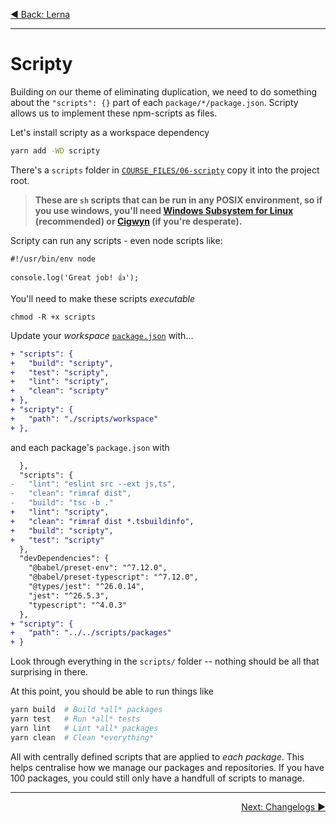 <p align='left'>
 <a href="./05-lerna.md">◀ Back: Lerna</a>
</p>

---

# Scripty

Building on our theme of eliminating duplication, we need to do something about the `"scripts": {}` part of each `package/*/package.json`. Scripty allows us to implement these npm-scripts as files.

Let's install scripty as a workspace dependency

```sh
yarn add -WD scripty
```

There's a `scripts` folder in [`COURSE_FILES/06-scripty`](../COURSE_FILES/06-scripty) copy it into the project root.

> **These are `sh` scripts that can be run in any POSIX environment, so if you use windows, you'll need [Windows Subsystem for Linux](https://docs.microsoft.com/en-us/windows/wsl/about) (recommended) or [Cigwyn](https://www.cygwin.com/) (if you're desperate).**

Scripty can run any scripts - even node scripts like:

```
#!/usr/bin/env node

console.log('Great job! 👍');
```

You'll need to make these scripts _executable_

```
chmod -R +x scripts
```

Update your _workspace_ [`package.json`](../package.json) with...

```diff
+ "scripts": {
+   "build": "scripty",
+   "test": "scripty",
+   "lint": "scripty",
+   "clean": "scripty"
+ },
+ "scripty": {
+   "path": "./scripts/workspace"
+ },
```

and each package's `package.json` with

```diff
  },
  "scripts": {
-   "lint": "eslint src --ext js,ts",
-   "clean": "rimraf dist",
-   "build": "tsc -b ."
+   "lint": "scripty",
+   "clean": "rimraf dist *.tsbuildinfo",
+   "build": "scripty",
+   "test": "scripty"
  },
  "devDependencies": {
    "@babel/preset-env": "^7.12.0",
    "@babel/preset-typescript": "^7.12.0",
    "@types/jest": "^26.0.14",
    "jest": "^26.5.3",
    "typescript": "^4.0.3"
  },
+ "scripty": {
+   "path": "../../scripts/packages"
+ }
```

Look through everything in the `scripts/` folder -- nothing should be all that surprising in there.

At this point, you should be able to run things like

```sh
yarn build  # Build *all* packages
yarn test   # Run *all* tests
yarn lint   # Lint *all* packages
yarn clean  # Clean *everything*
```

All with centrally defined scripts that are applied to _each package_. This helps centralise how we manage our packages and repositories. If you have 100 packages, you could still only have a handfull of scripts to manage. 

---

<p align='right'>
 <a href="./07-changelogs.md">Next: Changelogs ▶</a>
</p>
